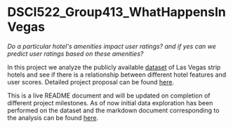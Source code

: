 # DSCI522_Group413_WhatHappensInVegas

*Do a particular hotel's amenities impact user ratings? and if yes can we predict user ratings based on these amenities?* 

In this project we analyze the publicly available [dataset](https://archive.ics.uci.edu/ml/datasets/Las+Vegas+Strip) of Las Vegas strip hotels and see if there is a relationship between different hotel features and user scores. Detailed project proposal can be found [here](/docs/Proposal.md). 

This is a live README document and will be updated on completion of different project milestones. As of now initial data exploration has been performed on the dataset and  the markdown document corresponding to the analysis can be found [here](/docs/EDA_vegas_strip_data.md). 
